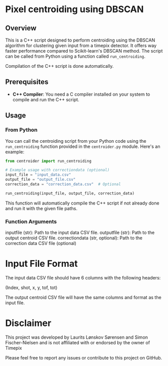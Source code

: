 # Pixel centroiding using DBSCAN

## Overview

This is a C++ script designed to perform centroiding using the DBSCAN algorithm for clustering given input from a timepix detector. It offers way faster performance compared to Scikit-learn's DBSCAN  method. The script can be called from Python using a function called `run_centroiding`.

Compilation of the C++ script is done automatically.


## Prerequisites

- **C++ Compiler**: You need a C compiler installed on your system to compile and run the C++ script.

## Usage

### From Python

You can call the centroiding script from your Python code using the `run_centroiding` function provided in the `centroider.py` module. Here's an example:

```python
from centroider import run_centroiding

# Example usage with correctiondata (optional)
input_file = "input_data.csv"
output_file = "output_file.csv"
correction_data = "correction_data.csv"  # Optional

run_centroiding(input_file, output_file, correction_data)
```

This function will automatically compile the C++ script if not already done and run it with the given file paths.

### Function Arguments
inputfile (str): Path to the input data CSV file.
outputfile (str): Path to the output centroid CSV file.
correctiondata (str, optional): Path to the correction data CSV file (optional)

# Input File Format
The input data CSV file should have 6 columns with the following headers:

(Index, shot, x, y, tof, tot)

The output centroid CSV file will have the same columns and format as the input file.
 
# Disclaimer
This project was developed by Laurits Lønskov Sørensen and Simon Fischer-Nielsen and is not affiliated with or endorsed by the owner of Timepix 

Please feel free to report any issues or contribute to this project on GitHub.

